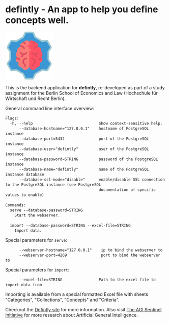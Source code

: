 # defintly - An app to help you define concepts well.

![Defintly logo](.assets/logo.png)

This is the backend application for **defintly**, re-developed as part of a study assignment for the Berlin School of Economics and Law (Hochschule für Wirtschaft und Recht Berlin).

General command line interface overview:
````
Flags:
  -h, --help                             Show context-sensitive help.
      --database-hostname="127.0.0.1"    hostname of PostgreSQL instance
      --database-port=5432               port of the PostgreSQL instance
      --database-user="defintly"         user of the PostgreSQL instance
      --database-password=STRING         password of the PostgreSQL instance
      --database-name="defintly"         name of the PostgreSQL instance database
      --database-ssl-mode="disable"      enable/disable SSL connection to the PostgreSQL instance (see PostgreSQL
                                         documentation of specific values to enable)

Commands:
  serve --database-password=STRING
    Start the webserver.

  import --database-password=STRING --excel-file=STRING
    Import data.
````

Special parameters for ``serve``:
````
      --webserver-hostname="127.0.0.1"    ip to bind the webserver to
      --webserver-port=4269               port to bind the webserver to
````

Special parameters for ``import``:
````
      --excel-file=STRING                Path to the excel file to import data from
````

Importing is available from a special formatted Excel file with sheets "Categories", "Collections", "Concepts" and "Criteria".

Checkout the [Defintly site](https://defintly.glideapp.io) for more information. Also visit [The AGI Sentinel Initiative](http://agisi.org) for more research about Artificial General Intelligence.